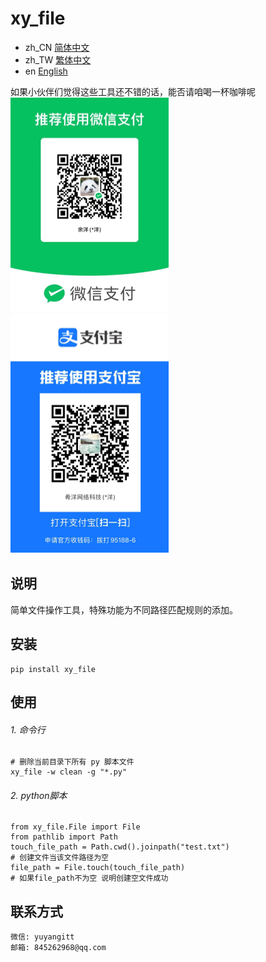 # xy_file

- zh_CN [简体中文](readme/README_zh_CN.md)
- zh_TW [繁体中文](readme/README_zh_TW.md)
- en [English](readme/README_en.md)

如果小伙伴们觉得这些工具还不错的话，能否请咱喝一杯咖啡呢
<br/>
![微信](readme/WeChat.png)
![支付宝](readme/Alipay.png)


## 说明
简单文件操作工具，特殊功能为不同路径匹配规则的添加。


## 安装

```
pip install xy_file
```

## 使用

###### 1. 命令行

```
# 删除当前目录下所有 py 脚本文件
xy_file -w clean -g "*.py"
```

###### 2. python脚本

```
from xy_file.File import File
from pathlib import Path
touch_file_path = Path.cwd().joinpath("test.txt")
# 创建文件当该文件路径为空
file_path = File.touch(touch_file_path)
# 如果file_path不为空 说明创建空文件成功
```


## 联系方式


```
微信: yuyangitt
邮箱: 845262968@qq.com
```